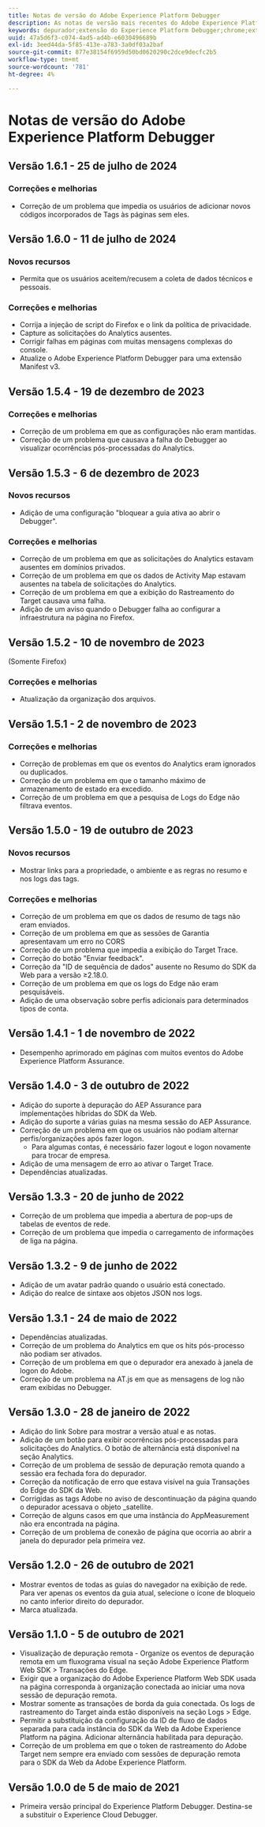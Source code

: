 ```yaml
---
title: Notas de versão do Adobe Experience Platform Debugger
description: As notas de versão mais recentes do Adobe Experience Platform Debugger.
keywords: depurador;extensão do Experience Platform Debugger;chrome;extensão;notas de versão
uuid: 47a5d6f3-c074-4ad5-ad4b-e6030496689b
exl-id: 3eed44da-5f85-413e-a783-3a0df03a2baf
source-git-commit: 877e38154f6959d50bd0620290c2dce9decfc2b5
workflow-type: tm+mt
source-wordcount: '781'
ht-degree: 4%

---
```


# Notas de versão do Adobe Experience Platform Debugger

## Versão 1.6.1 - 25 de julho de 2024

### Correções e melhorias

* Correção de um problema que impedia os usuários de adicionar novos códigos incorporados de Tags às páginas sem eles.

## Versão 1.6.0 - 11 de julho de 2024

### Novos recursos

* Permita que os usuários aceitem/recusem a coleta de dados técnicos e pessoais.

### Correções e melhorias

* Corrija a injeção de script do Firefox e o link da política de privacidade.
* Capture as solicitações do Analytics ausentes.
* Corrigir falhas em páginas com muitas mensagens complexas do console.
* Atualize o Adobe Experience Platform Debugger para uma extensão Manifest v3.

## Versão 1.5.4 - 19 de dezembro de 2023

### Correções e melhorias

* Correção de um problema em que as configurações não eram mantidas.
* Correção de um problema que causava a falha do Debugger ao visualizar ocorrências pós-processadas do Analytics.

## Versão 1.5.3 - 6 de dezembro de 2023

### Novos recursos

* Adição de uma configuração &quot;bloquear a guia ativa ao abrir o Debugger&quot;.

### Correções e melhorias

* Correção de um problema em que as solicitações do Analytics estavam ausentes em domínios privados.
* Correção de um problema em que os dados de Activity Map estavam ausentes na tabela de solicitações do Analytics.
* Correção de um problema em que a exibição do Rastreamento do Target causava uma falha.
* Adição de um aviso quando o Debugger falha ao configurar a infraestrutura na página no Firefox.

## Versão 1.5.2 - 10 de novembro de 2023

(Somente Firefox)

### Correções e melhorias

* Atualização da organização dos arquivos.

## Versão 1.5.1 - 2 de novembro de 2023

### Correções e melhorias

* Correção de problemas em que os eventos do Analytics eram ignorados ou duplicados.
* Correção de um problema em que o tamanho máximo de armazenamento de estado era excedido.
* Correção de um problema em que a pesquisa de Logs do Edge não filtrava eventos.

## Versão 1.5.0 - 19 de outubro de 2023

### Novos recursos

* Mostrar links para a propriedade, o ambiente e as regras no resumo e nos logs das tags.

### Correções e melhorias

* Correção de um problema em que os dados de resumo de tags não eram enviados.
* Correção de um problema em que as sessões de Garantia apresentavam um erro no CORS
* Correção de um problema que impedia a exibição do Target Trace.
* Correção do botão &quot;Enviar feedback&quot;.
* Correção da &quot;ID de sequência de dados&quot; ausente no Resumo do SDK da Web para a versão ≥2.18.0.
* Correção de um problema em que os logs do Edge não eram pesquisáveis.
* Adição de uma observação sobre perfis adicionais para determinados tipos de conta.

## Versão 1.4.1 - 1 de novembro de 2022

* Desempenho aprimorado em páginas com muitos eventos do Adobe Experience Platform Assurance.

## Versão 1.4.0 - 3 de outubro de 2022

* Adição do suporte à depuração do AEP Assurance para implementações híbridas do SDK da Web.
* Adição do suporte a várias guias na mesma sessão do AEP Assurance.
* Correção de um problema em que os usuários não podiam alternar perfis/organizações após fazer logon.
   * Para algumas contas, é necessário fazer logout e logon novamente para trocar de empresa.
* Adição de uma mensagem de erro ao ativar o Target Trace.
* Dependências atualizadas.

## Versão 1.3.3 - 20 de junho de 2022

* Correção de um problema que impedia a abertura de pop-ups de tabelas de eventos de rede.
* Correção de um problema que impedia o carregamento de informações de liga na página.

## Versão 1.3.2 - 9 de junho de 2022

* Adição de um avatar padrão quando o usuário está conectado.
* Adição do realce de sintaxe aos objetos JSON nos logs.

## Versão 1.3.1 - 24 de maio de 2022

* Dependências atualizadas.
* Correção de um problema do Analytics em que os hits pós-processo não podiam ser ativados.
* Correção de um problema em que o depurador era anexado à janela de logon do Adobe.
* Correção de um problema na AT.js em que as mensagens de log não eram exibidas no Debugger.

## Versão 1.3.0 - 28 de janeiro de 2022

* Adição do link Sobre para mostrar a versão atual e as notas.
* Adição de um botão para exibir ocorrências pós-processadas para solicitações do Analytics. O botão de alternância está disponível na seção Analytics.
* Correção de um problema de sessão de depuração remota quando a sessão era fechada fora do depurador.
* Correção da notificação de erro que estava visível na guia Transações do Edge do SDK da Web.
* Corrigidas as tags Adobe no aviso de descontinuação da página quando o depurador acessava o objeto _satellite.
* Correção de alguns casos em que uma instância do AppMeasurement não era encontrada na página.
* Correção de um problema de conexão de página que ocorria ao abrir a janela do depurador pela primeira vez.

## Versão 1.2.0 - 26 de outubro de 2021

* Mostrar eventos de todas as guias do navegador na exibição de rede. Para ver apenas os eventos da guia atual, selecione o ícone de bloqueio no canto inferior direito do depurador.
* Marca atualizada.

## Versão 1.1.0 - 5 de outubro de 2021

* Visualização de depuração remota - Organize os eventos de depuração remota em um fluxograma visual na seção Adobe Experience Platform Web SDK > Transações do Edge.
* Exigir que a organização do Adobe Experience Platform Web SDK usada na página corresponda à organização conectada ao iniciar uma nova sessão de depuração remota.
* Mostrar somente as transações de borda da guia conectada. Os logs de rastreamento do Target ainda estão disponíveis na seção Logs > Edge.
* Permitir a substituição da configuração da ID de fluxo de dados separada para cada instância do SDK da Web da Adobe Experience Platform na página. Adicionar alternância habilitada para depuração.
* Correção de um problema em que o token de rastreamento do Adobe Target nem sempre era enviado com sessões de depuração remota para o SDK da Web da Adobe Experience Platform.

## Versão 1.0.0 de 5 de maio de 2021

* Primeira versão principal do Experience Platform Debugger. Destina-se a substituir o Experience Cloud Debugger.
